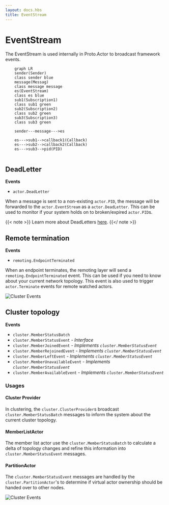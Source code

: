 ```yaml
---
layout: docs.hbs
title: EventStream
---
```


# EventStream

The EventStream is used internally in Proto.Actor to broadcast framework events.

```mermaid
    graph LR
    sender(Sender)
    class sender blue
    message(Messag)
    class message message
    es(EventStream)
    class es blue
    sub1(Subscription1)
    class sub1 green
    sub2(Subscription2)
    class sub2 green
    sub3(Subscription3)
    class sub3 green

    sender---message--->es

    es--->sub1-->callback1(Callback)
    es--->sub2-->callback2(Callback)
    es--->sub3-->pid(PID)


```

## DeadLetter

**Events**

- `actor.DeadLetter`

When a message is sent to a non-existing `actor.PID`, the message will be forwarded to the `actor.EventStream` as a `actor.DeadLetter`.
This can be used to monitor if your system holds on to broken/expired `actor.PID`s.

{{< note >}}
Learn more about DeadLetters [here](deadletter.md).
{{</ note >}}

## Remote termination

**Events**

- `remoting.EndpointTerminated`

When an endpoint terminates, the remoting layer will send a `remoting.EndpointTerminated` event.
This can be used if you need to know about your current network topology.
This event is also used to trigger `actor.Terminate` events for remote watched actors.

![Cluster Events](images/remoteterminate.png)

## Cluster topology

**Events**

- `cluster.MemberStatusBatch`
- `cluster.MemberStatusEvent` - _Interface_
- `cluster.MemberJoinedEvent` - _Implements `cluster.MemberStatusEvent`_
- `cluster.MemberRejoinedEvent` - _Implements `cluster.MemberStatusEvent`_
- `cluster.MemberLeftEvent` - _Implements `cluster.MemberStatusEvent`_
- `cluster.MemberUnavailableEvent` - _Implements `cluster.MemberStatusEvent`_
- `cluster.MemberAvailableEvent` - _Implements `cluster.MemberStatusEvent`_

### Usages

#### Cluster Provider

In clustering, the `cluster.ClusterProvider`s broadcast `cluster.MemberStatusBatch` messages to inform the system about the current cluster topology.

#### MemberListActor

The member list actor use the `cluster.MemberStatusBatch` to calculate a delta of topology changes and refine this information into `cluster.MemberStatusEvent` messages.

#### PartitionActor

The `cluster.MemberStatusEvent` messages are handled by the `cluster.PartitionActor`'s to determine if virtual actor ownership should be handed over to other nodes.

![Cluster Events](images/clusterevents.png)
